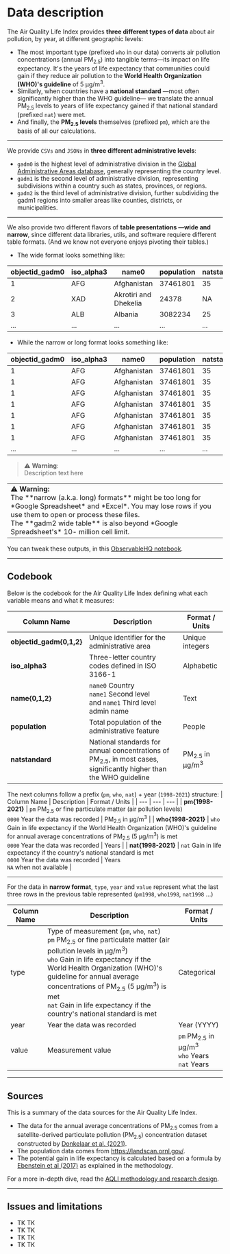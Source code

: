 # Data description
The Air Quality Life Index provides **three different types of data** about air pollution, by year, at different geographic levels:
* The most important type (prefixed `who` in our data) converts air pollution concentrations (annual PM<sub>2.5</sub>) into tangible terms—its impact on life expectancy. It's the years of life expectancy that communities could gain if they reduce air pollution to the **World Health Organization (WHO)'s guideline** of 5 µg/m<sup>3</sup>.
* Similarly, when countries have a **national standard** —most often significantly higher than the WHO guideline— we translate the annual PM<sub>2.5</sub> levels to years of life expectancy gained if that national standard (prefixed `nat`) were met.
* And finally, the **PM<sub>2.5</sub> levels** themselves (prefixed `pm`), which are the basis of all our calculations.

---

We provide `CSVs` and `JSONs` in **three different administrative levels**:

* `gadm0` is the highest level of administrative division in the [Global Administrative Areas database](https://gadm.org/), generally representing the country level.
* `gadm1` is the second level of administrative division, representing subdivisions within a country such as states, provinces, or regions. 
* `gadm2` is the third level of administrative division, further subdividing the gadm1 regions into smaller areas like counties, districts, or municipalities.

---

We also provide two different flavors of **table presentations —wide and narrow**, since different data libraries, utils, and software requiere different table formats. (And we know not everyone enjoys pivoting their tables.)

* The wide format looks something like: 

| objectid_gadm0 | iso_alpha3 | name0 | population | natstandard | pm1998 | pm1999 | pm2000 | pm2001 | pm2002 | ... | nat1998 | nat1999 | nat2000 | nat2001 | nat2002 |
| --- | --- | --- | --- | --- | --- | --- | --- | --- | --- | --- | --- | --- | --- | --- | --- |
| 1 | AFG | Afghanistan | 37461801 | 35 | 10.88 | 10.7 | 11.88 | 13.89 | 13.58 | ... | 0 | 0 | 0 | 0 | 0 |
| 2 | XAD | Akrotiri and Dhekelia | 24378 | NA | 11.74 | 11.67 | 13.73 | 12.67 | 10.96 | ... | NA | NA | NA | NA | NA |
| 3 | ALB | Albania | 3082234 | 25 | 16.86 | 15.43 | 17.33 | 16.42 | 18.07 | ... | 0 | 0 | 0 | 0 | 0 |
| ... | ... | ... | ... | ... | ... | ... | ... | ... | ... | ... | ... | ... | ... | ... | ... |

* While the narrow or long format looks something like:

| objectid_gadm0 | iso_alpha3 | name0 | population | natstandard | year | type | value |
| --- | --- | --- | --- | --- | --- | --- | --- |
| 1 | AFG | Afghanistan | 37461801 | 35 | 1998 | pm | 10.88 |
| 1 | AFG | Afghanistan | 37461801 | 35 | 1999 | pm | 10.7 |
| 1 | AFG | Afghanistan | 37461801 | 35 | 2000 | pm | 11.88 |
| 1 | AFG | Afghanistan | 37461801 | 35 | 1998 | who | 0.58 |
| 1 | AFG | Afghanistan | 37461801 | 35 | ... | ... | ... |
| 1 | AFG | Afghanistan | 37461801 | 35 | 1998 | nat | 0.56 |
| 1 | AFG | Afghanistan | 37461801 | 35 | ... | ... | ... |
| ... | ... | ... | ... | ... | ... | ... | ... |

> ⚠️ **Warning**: <br> Description text here

<table>
  <td>⚠️ <b>Warning:</b> <br/>The **narrow (a.k.a. long) formats** might be too long for *Google Spreadsheet* and *Excel*. You may lose rows if you use them to open or process these files.<br/>The **gadm2 wide table** is also beyond *Google Spreadsheet's* 10- million cell limit.</td>
</table>

You can tweak these outputs, in this [ObservableHQ notebook](https://observablehq.com/@fndvit/wide-and-narrow-formats-off-the-csvs).

---
## Codebook
Below is the codebook for the Air Quality Life Index defining what each variable means and what it measures:

| Column Name | Description | Format / Units |
| --- | --- | --- |
| **objectid_gadm{0,1,2}** | Unique identifier for the administrative area | Unique integers |
| **iso_alpha3** | Three-letter country codes defined in ISO 3166-1 | Alphabetic |
| **name{0,1,2}** | `name0` Country<br/>`name1` Second level<br/>  and `name1` Third level admin name | Text |
| **population** | Total population of the administrative feature | People |
| **natstandard** | National standards for annual concentrations of PM<sub>2.5</sub>, in most cases, significantly higher than the WHO guideline | PM<sub>2.5</sub> in µg/m<sup>3</sup> |

The next columns follow a prefix (`pm`, `who`, `nat`) + year (`1998-2021`) structure:
| Column Name | Description | Format / Units |
| --- | --- | --- |
| **pm{1998-2021}** | `pm` PM<sub>2.5</sub> or fine particulate matter (air pollution levels) <br/>`0000` Year the data was recorded | PM<sub>2.5</sub> in µg/m<sup>3</sup> |
| **who{1998-2021}** | `who` Gain in life expectancy if the World Health Organization (WHO)'s guideline for annual average concentrations of PM<sub>2.5</sub> (5 µg/m<sup>3</sup>) is met <br/>`0000` Year the data was recorded | Years |
| **nat{1998-2021}** | `nat` Gain in life expectancy if the country's national standard is met<br/>`0000` Year the data was recorded | Years<br/>`NA` when not available |

---

For the data in **narrow format**, `type`, `year` and `value` represent what the last three rows in the previous table represented (`pm1998`, `who1998`, `nat1998` ...)

| Column Name | Description | Format / Units |
| --- | --- | --- |
| type | Type of measurement (`pm`, `who`, `nat`)<br/> `pm` PM<sub>2.5</sub> or fine particulate matter (air pollution levels in µg/m<sup>3</sup>) <br/>`who` Gain in life expectancy if the World Health Organization (WHO)'s guideline for annual average concentrations of PM<sub>2.5</sub> (5 µg/m<sup>3</sup>) is met <br/>`nat` Gain in life expectancy if the country's national standard is met | Categorical |
| year | Year the data was recorded | Year (YYYY) |
| value | Measurement value | `pm` PM<sub>2.5</sub> in µg/m<sup>3</sup> <br/>`who` Years <br/>`nat` Years |

---
## Sources
This is a summary of the data sources for the Air Quality Life Index. 
* The data for the annual average concentrations of PM<sub>2.5</sub> comes from a satellite-derived particulate pollution (PM<sub>2.5</sub>) concentration dataset constructed by [Donkelaar et al. (2021)](https://sites.wustl.edu/acag/datasets/surface-pm2-5/).
* The population data comes from https://landscan.ornl.gov/.
* The potential gain in life expectancy is calculated based on a formula by [Ebenstein et al (2017)](https://www.pnas.org/doi/full/10.1073/pnas.1616784114) as explained in the methodology.

For a more in-depth dive, read the [AQLI methodology and research design](https://aqli.epic.uchicago.edu/about/methodology/). 

---
## Issues and limitations
* TK TK
* TK TK
* TK TK
* TK TK